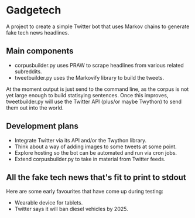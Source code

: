 # Gadgetech 
A project to create a simple Twitter bot that uses Markov chains to generate fake tech news headlines.

## Main components
- corpusbuilder.py uses PRAW to scrape headlines from various related subreddits.
- tweetbuilder.py uses the Markovify library to build the tweets.

At the moment output is just send to the command line, as the corpus is not yet large enough to build statisying sentences. Once this improves, tweetbuilder.py will use the Twitter API (plus/or maybe Twython) to send them out into the world.

## Development plans
- Integrate Twitter via its API and/or the Twython library.
- Think about a way of adding images to some tweets at some point.
- Explore hosting so the bot can be automated and run via cron jobs.
- Extend corpusbuilder.py to take in material from Twitter feeds.

## All the fake tech news that's fit to print to stdout
Here are some early favourites that have come up during testing:
- Wearable device for tablets.
- Twitter says it will ban diesel vehicles by 2025.